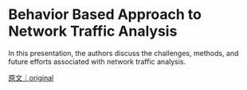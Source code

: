 
# Behavior Based Approach to Network Traffic Analysis

In this presentation, the authors discuss the challenges, methods, and future efforts associated with network traffic analysis.

[原文｜original](https://insights.sei.cmu.edu/library/behavior-based-approach-to-network-traffic-analysis/)
        
